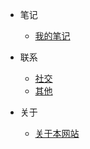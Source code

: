 - 笔记

  - [我的笔记](note.md)


- 联系

  - [社交](contact.md)
  - [其他](others.md)


- 关于

  - [关于本网站](about.md)
